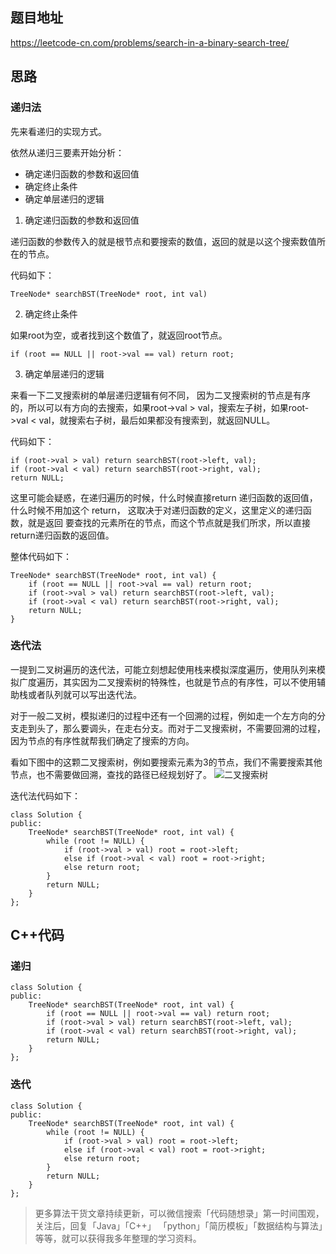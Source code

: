 ## 题目地址 
https://leetcode-cn.com/problems/search-in-a-binary-search-tree/

## 思路 

### 递归法

先来看递归的实现方式。

依然从递归三要素开始分析：

* 确定递归函数的参数和返回值
* 确定终止条件
* 确定单层递归的逻辑

1. 确定递归函数的参数和返回值

递归函数的参数传入的就是根节点和要搜索的数值，返回的就是以这个搜索数值所在的节点。

代码如下：

```
TreeNode* searchBST(TreeNode* root, int val)
```

2. 确定终止条件

如果root为空，或者找到这个数值了，就返回root节点。

```
if (root == NULL || root->val == val) return root;
```

3. 确定单层递归的逻辑

来看一下二叉搜索树的单层递归逻辑有何不同， 因为二叉搜索树的节点是有序的，所以可以有方向的去搜索，如果root->val > val，搜索左子树，如果root->val < val，就搜索右子树，最后如果都没有搜索到，就返回NULL。

代码如下：

```
if (root->val > val) return searchBST(root->left, val);
if (root->val < val) return searchBST(root->right, val);
return NULL;
```

这里可能会疑惑，在递归遍历的时候，什么时候直接return 递归函数的返回值，什么时候不用加这个 return， 这取决于对递归函数的定义，这里定义的递归函数，就是返回 要查找的元素所在的节点，而这个节点就是我们所求，所以直接return递归函数的返回值。

整体代码如下：

```
TreeNode* searchBST(TreeNode* root, int val) {
    if (root == NULL || root->val == val) return root;
    if (root->val > val) return searchBST(root->left, val);
    if (root->val < val) return searchBST(root->right, val);
    return NULL;
}
```

### 迭代法

一提到二叉树遍历的迭代法，可能立刻想起使用栈来模拟深度遍历，使用队列来模拟广度遍历，其实因为二叉搜索树的特殊性，也就是节点的有序性，可以不使用辅助栈或者队列就可以写出迭代法。

对于一般二叉树，模拟递归的过程中还有一个回溯的过程，例如走一个左方向的分支走到头了，那么要调头，在走右分支。而对于二叉搜索树，不需要回溯的过程，因为节点的有序性就帮我们确定了搜索的方向。 

看如下图中的这颗二叉搜索树，例如要搜索元素为3的节点，我们不需要搜索其他节点，也不需要做回溯，查找的路径已经规划好了。
![二叉搜索树](https://img-blog.csdnimg.cn/20200812190213280.png)

迭代法代码如下：

```
class Solution {
public:
    TreeNode* searchBST(TreeNode* root, int val) {
        while (root != NULL) {
            if (root->val > val) root = root->left;
            else if (root->val < val) root = root->right;
            else return root;
        }
        return NULL;
    }
};
```

## C++代码

### 递归
```
class Solution {
public:
    TreeNode* searchBST(TreeNode* root, int val) {
        if (root == NULL || root->val == val) return root;
        if (root->val > val) return searchBST(root->left, val);
        if (root->val < val) return searchBST(root->right, val);
        return NULL;
    }
};
```

### 迭代
```
class Solution {
public:
    TreeNode* searchBST(TreeNode* root, int val) {
        while (root != NULL) {
            if (root->val > val) root = root->left;
            else if (root->val < val) root = root->right;
            else return root;
        }
        return NULL;
    }
};
```

> 更多算法干货文章持续更新，可以微信搜索「代码随想录」第一时间围观，关注后，回复「Java」「C++」 「python」「简历模板」「数据结构与算法」等等，就可以获得我多年整理的学习资料。
